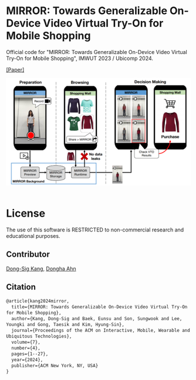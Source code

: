 # MIRROR: Towards Generalizable On-Device Video Virtual Try-On for Mobile Shopping

Official code for "MIRROR: Towards Generalizable On-Device Video Virtual Try-On for Mobile Shopping", IMWUT 2023 / Ubicomp 2024.

[[Paper]](https://dl.acm.org/doi/abs/10.1145/3631420)

<div align="center">
  <img src="images/mirror.png" width="750"><br><br>
</div>

# License
The use of this software is RESTRICTED to non-commercial research and educational purposes.

## Contributor
[Dong-Sig Kang](https://github.com/Ds-Kang), [Dongha Ahn](https://github.com/2019dahn)

## Citation
``` 
@article{kang2024mirror,
  title={MIRROR: Towards Generalizable On-Device Video Virtual Try-On for Mobile Shopping},
  author={Kang, Dong-Sig and Baek, Eunsu and Son, Sungwook and Lee, Youngki and Gong, Taesik and Kim, Hyung-Sin},
  journal={Proceedings of the ACM on Interactive, Mobile, Wearable and Ubiquitous Technologies},
  volume={7},
  number={4},
  pages={1--27},
  year={2024},
  publisher={ACM New York, NY, USA}
}
```
